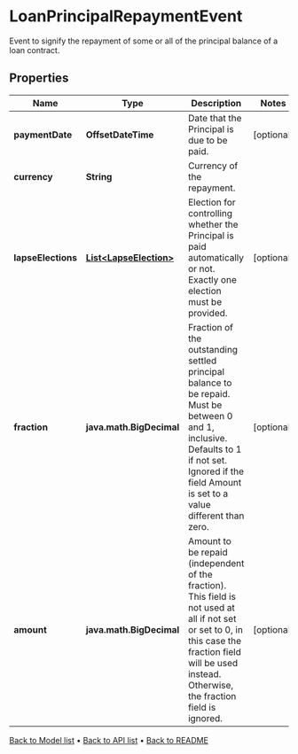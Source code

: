 

# LoanPrincipalRepaymentEvent

Event to signify the repayment of some or all of the principal balance of a loan contract.

## Properties

| Name | Type | Description | Notes |
|------------ | ------------- | ------------- | -------------|
|**paymentDate** | **OffsetDateTime** | Date that the Principal is due to be paid. |  [optional] |
|**currency** | **String** | Currency of the repayment. |  |
|**lapseElections** | [**List&lt;LapseElection&gt;**](LapseElection.md) | Election for controlling whether the Principal is paid automatically or not.  Exactly one election must be provided. |  [optional] |
|**fraction** | **java.math.BigDecimal** | Fraction of the outstanding settled principal balance to be repaid. Must be between 0 and 1, inclusive.  Defaults to 1 if not set. Ignored if the field Amount is set to a value different than zero. |  [optional] |
|**amount** | **java.math.BigDecimal** | Amount to be repaid (independent of the fraction).  This field is not used at all if not set or set to 0, in this case the fraction field will be used instead.  Otherwise, the fraction field is ignored. |  [optional] |



[Back to Model list](../README.md#documentation-for-models) &#8226; [Back to API list](../README.md#documentation-for-api-endpoints) &#8226; [Back to README](../README.md)


